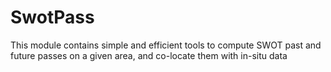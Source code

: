 # SwotPass
This module contains simple and efficient tools to compute SWOT past and future passes on a given area, and co-locate them with in-situ data
